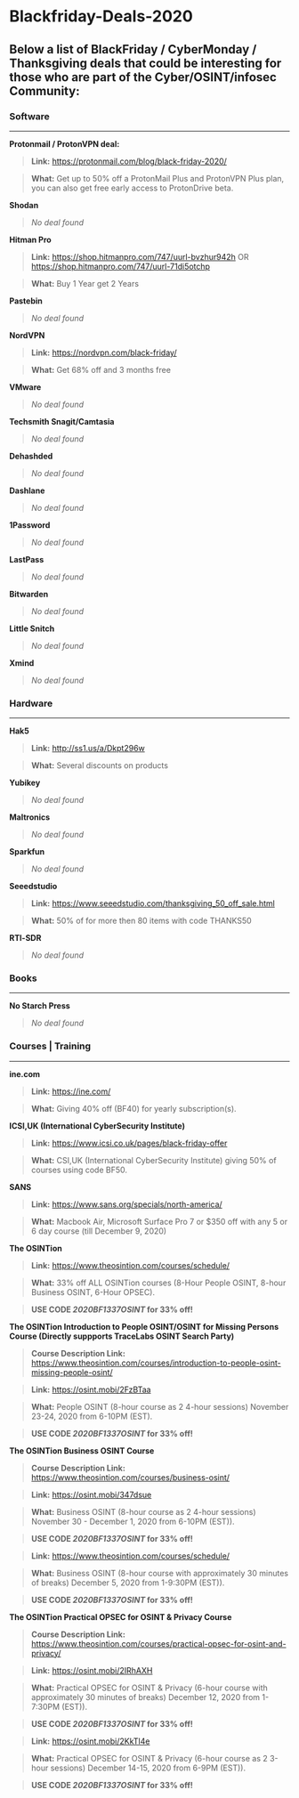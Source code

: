 # Blackfriday-Deals-2020



## **Below a list of BlackFriday / CyberMonday / Thanksgiving deals that could be interesting for those who are part of the Cyber/OSINT/infosec Community:**


### Software
---
**Protonmail / ProtonVPN deal:**

> **Link:** https://protonmail.com/blog/black-friday-2020/

> **What:** Get up to 50% off a ProtonMail Plus and ProtonVPN Plus plan, you can also get free early access to ProtonDrive beta.


**Shodan**

> *No deal found*

**Hitman Pro**

> **Link:** https://shop.hitmanpro.com/747/uurl-bvzhur942h OR https://shop.hitmanpro.com/747/uurl-71di5otchp

> **What:** Buy 1 Year get 2 Years


**Pastebin**

>*No deal found*


**NordVPN**

> **Link:** https://nordvpn.com/black-friday/

> **What:** Get 68% off and 3 months free

**VMware**

>*No deal found*

**Techsmith Snagit/Camtasia**

> *No deal found*


**Dehashded**

> *No deal found*


**Dashlane**

> *No deal found*


**1Password**

> *No deal found*


**LastPass**

> *No deal found*


**Bitwarden**

> *No deal found*


**Little Snitch**

> *No deal found*

**Xmind**

> *No deal found*




### Hardware
---
**Hak5**

> **Link:** http://ss1.us/a/Dkpt296w

> **What:** Several discounts on products


**Yubikey**

> *No deal found*


**Maltronics**

> *No deal found*

**Sparkfun**

> *No deal found*

**Seeedstudio**

> **Link:** https://www.seeedstudio.com/thanksgiving_50_off_sale.html

> **What:** 50% of for more then 80 items with code THANKS50

**RTl-SDR**

> *No deal found*


### Books
---
**No Starch Press**

> *No deal found* 




### Courses | Training 
---
**ine.com**

> **Link:** https://ine.com/

> **What:** Giving 40% off (BF40) for yearly subscription(s).


**ICSI,UK (International CyberSecurity Institute)**

> **Link:** https://www.icsi.co.uk/pages/black-friday-offer

> **What:** CSI,UK (International CyberSecurity Institute) giving 50% of courses using code BF50.


**SANS**

> **Link:** https://www.sans.org/specials/north-america/

> **What:** Macbook Air, Microsoft Surface Pro 7 or $350 off with any 5 or 6 day course (till December 9, 2020)

**The OSINTion**

> **Link:** https://www.theosintion.com/courses/schedule/

> **What:** 33% off ALL OSINTion courses (8-Hour People OSINT, 8-hour Business OSINT, 6-Hour OPSEC). 

> **USE CODE _2020BF1337OSINT_ for 33% off!**

**The OSINTion Introduction to People OSINT/OSINT for Missing Persons Course (Directly suppports TraceLabs OSINT Search Party)**

> **Course Description Link:** https://www.theosintion.com/courses/introduction-to-people-osint-missing-people-osint/

> **Link:** https://osint.mobi/2FzBTaa

> **What:** People OSINT (8-hour course as 2 4-hour sessions) November 23-24, 2020 from 6-10PM (EST). 

> **USE CODE _2020BF1337OSINT_ for 33% off!**

**The OSINTion Business OSINT Course**

> **Course Description Link:** https://www.theosintion.com/courses/business-osint/

> **Link:** https://osint.mobi/347dsue

> **What:** Business OSINT (8-hour course as 2 4-hour sessions) November 30 - December 1, 2020 from 6-10PM (EST)). 

> **USE CODE _2020BF1337OSINT_ for 33% off!**

> **Link:** https://www.theosintion.com/courses/schedule/

> **What:** Business OSINT (8-hour course with approximately 30 minutes of breaks) December 5, 2020 from 1-9:30PM (EST)). 

> **USE CODE _2020BF1337OSINT_ for 33% off!**

**The OSINTion Practical OPSEC for OSINT & Privacy Course**

> **Course Description Link:** https://www.theosintion.com/courses/practical-opsec-for-osint-and-privacy/

> **Link:** https://osint.mobi/2IRhAXH

> **What:** Practical OPSEC for OSINT & Privacy (6-hour course with approximately 30 minutes of breaks) December 12, 2020 from 1-7:30PM (EST)). 

> **USE CODE _2020BF1337OSINT_ for 33% off!**

> **Link:** https://osint.mobi/2KkTl4e

> **What:** Practical OPSEC for OSINT & Privacy (6-hour course as 2 3-hour sessions) December 14-15, 2020 from 6-9PM (EST)). 

> **USE CODE _2020BF1337OSINT_ for 33% off!**
